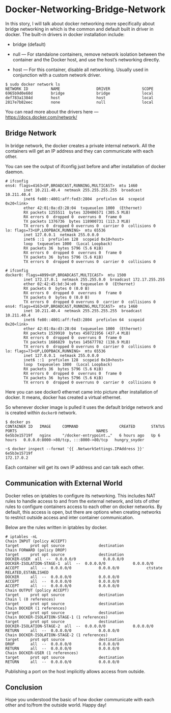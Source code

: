 # Docker-Networking-Bridge-Network

In this story, I will talk about docker networking more specifically about bridge networking in which is the common and default built in driver in docker.
The built-in drivers in docker installation include:

- bridge (default)

- null — For standalone containers, remove network isolation between the container and the Docker host, and use the host’s networking directly.

- host — For this container, disable all networking. Usually used in conjunction with a custom network driver.

```
$ sudo docker network ls
NETWORK ID          NAME                DRIVER              SCOPE
6965b9d0e60d        bridge              bridge              local
def783a1384d        host                host                local
2817e7b82eec        none                null                local
```

You can read more about the drivers here — https://docs.docker.com/network/

## Bridge Network

In bridge network, the docker creates a private internal network. All the containers will get an IP address and they can communicate with each other.

You can see the output of ifconfig just before and after installation of docker daemon.

```
# ifconfig
ens4: flags=4163<UP,BROADCAST,RUNNING,MULTICAST>  mtu 1460
        inet 10.211.40.4  netmask 255.255.255.255  broadcast 10.211.40.4
        inet6 fe80::4001:aff:fed3:2804  prefixlen 64  scopeid 0x20<link>
        ether 42:01:0a:d3:28:04  txqueuelen 1000  (Ethernet)
        RX packets 1255511  bytes 320406571 (305.5 MiB)
        RX errors 0  dropped 0  overruns 0  frame 0
        TX packets 1376736  bytes 118900731 (113.3 MiB)
        TX errors 0  dropped 0 overruns 0  carrier 0  collisions 0
lo: flags=73<UP,LOOPBACK,RUNNING>  mtu 65536
        inet 127.0.0.1  netmask 255.0.0.0
        inet6 ::1  prefixlen 128  scopeid 0x10<host>
        loop  txqueuelen 1000  (Local Loopback)
        RX packets 36  bytes 5796 (5.6 KiB)
        RX errors 0  dropped 0  overruns 0  frame 0
        TX packets 36  bytes 5796 (5.6 KiB)
        TX errors 0  dropped 0 overruns 0  carrier 0  collisions 0
```

```
# ifconfig
docker0: flags=4099<UP,BROADCAST,MULTICAST>  mtu 1500
        inet 172.17.0.1  netmask 255.255.0.0  broadcast 172.17.255.255
        ether 02:42:45:bd:34:e0  txqueuelen 0  (Ethernet)
        RX packets 0  bytes 0 (0.0 B)
        RX errors 0  dropped 0  overruns 0  frame 0
        TX packets 0  bytes 0 (0.0 B)
        TX errors 0  dropped 0 overruns 0  carrier 0  collisions 0
ens4: flags=4163<UP,BROADCAST,RUNNING,MULTICAST>  mtu 1460
        inet 10.211.40.4  netmask 255.255.255.255  broadcast 10.211.40.4
        inet6 fe80::4001:aff:fed3:2804  prefixlen 64  scopeid 0x20<link>
        ether 42:01:0a:d3:28:04  txqueuelen 1000  (Ethernet)
        RX packets 1539910  bytes 458721956 (437.4 MiB)
        RX errors 0  dropped 0  overruns 0  frame 0
        TX packets 1686829  bytes 145677782 (138.9 MiB)
        TX errors 0  dropped 0 overruns 0  carrier 0  collisions 0
lo: flags=73<UP,LOOPBACK,RUNNING>  mtu 65536
        inet 127.0.0.1  netmask 255.0.0.0
        inet6 ::1  prefixlen 128  scopeid 0x10<host>
        loop  txqueuelen 1000  (Local Loopback)
        RX packets 36  bytes 5796 (5.6 KiB)
        RX errors 0  dropped 0  overruns 0  frame 0
        TX packets 36  bytes 5796 (5.6 KiB)
        TX errors 0  dropped 0 overruns 0  carrier 0  collisions 0
```

Here you can see docker0 ethernet came into picture after installation of docker. It means, docker has created a virtual ethernet.

So whenever docker image is pulled it uses the default bridge network and is created within `docker0` network.

```
$ docker ps
CONTAINER ID   IMAGE     COMMAND                  CREATED       STATUS       PORTS                                   NAMES
6e5b3e15719f   nginx     "/docker-entrypoint.…"   6 hours ago   Up 6 hours   0.0.0.0:8000->80/tcp, :::8000->80/tcp   hungry_snyder

~$ docker inspect --format '{{ .NetworkSettings.IPAddress }}' 6e5b3e15719f
172.17.0.2
```

Each container will get its own IP address and can talk each other.


## Communication with External World

Docker relies on iptables to configure its networking. This includes NAT rules to handle access to and from the external network, and lots of other rules to configure containers access to each other on docker networks. By default, this access is open, but there are options when creating networks to restrict outside access and inter container communication.

Below are the rules written in iptables by docker.

```
# iptables -nL
Chain INPUT (policy ACCEPT)
target     prot opt source               destination
Chain FORWARD (policy DROP)
target     prot opt source               destination
DOCKER-USER  all  --  0.0.0.0/0            0.0.0.0/0
DOCKER-ISOLATION-STAGE-1  all  --  0.0.0.0/0            0.0.0.0/0
ACCEPT     all  --  0.0.0.0/0            0.0.0.0/0            ctstate RELATED,ESTABLISHED
DOCKER     all  --  0.0.0.0/0            0.0.0.0/0
ACCEPT     all  --  0.0.0.0/0            0.0.0.0/0
ACCEPT     all  --  0.0.0.0/0            0.0.0.0/0
Chain OUTPUT (policy ACCEPT)
target     prot opt source               destination
Chain l (0 references)
target     prot opt source               destination
Chain DOCKER (1 references)
target     prot opt source               destination
Chain DOCKER-ISOLATION-STAGE-1 (1 references)
target     prot opt source               destination
DOCKER-ISOLATION-STAGE-2  all  --  0.0.0.0/0            0.0.0.0/0
RETURN     all  --  0.0.0.0/0            0.0.0.0/0
Chain DOCKER-ISOLATION-STAGE-2 (1 references)
target     prot opt source               destination
DROP       all  --  0.0.0.0/0            0.0.0.0/0
RETURN     all  --  0.0.0.0/0            0.0.0.0/0
Chain DOCKER-USER (1 references)
target     prot opt source               destination
RETURN     all  --  0.0.0.0/0            0.0.0.0/0
```

Publishing a port on the host implicitly allows access from outside.

## Conclusion

Hope you understood the basic of how docker communicate with each other and to/from the outside world.
Happy day!


